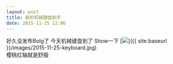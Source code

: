 ```yaml
---  
layout: post  
title: 新的机械键盘到手
date: 2015-11-25 12:06
---  
```


好久没发布Bolg了 今天机械键盘到了  Show一下
[<img src="{{ site.baseurl }}/images/2015-11-25-keyboard.jpg"/>]({{ site.baseurl }}/images/2015-11-25-keyboard.jpg)  
樱桃红轴就是舒服    